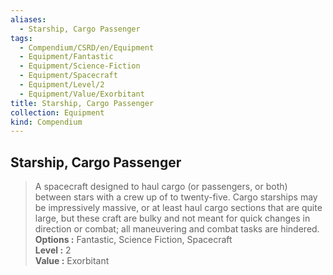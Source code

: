 ```yaml
---
aliases:
  - Starship, Cargo Passenger
tags:
  - Compendium/CSRD/en/Equipment
  - Equipment/Fantastic
  - Equipment/Science-Fiction
  - Equipment/Spacecraft
  - Equipment/Level/2
  - Equipment/Value/Exorbitant
title: Starship, Cargo Passenger
collection: Equipment
kind: Compendium
---
```

## Starship, Cargo Passenger  
  
>A spacecraft designed to haul cargo (or passengers, or both) between stars with a crew up of to twenty-five. Cargo starships may be impressively massive, or at least haul cargo sections that are quite large, but these craft are bulky and not meant for quick changes in direction or combat; all maneuvering and combat tasks are hindered.  
> **Options :** Fantastic, Science Fiction, Spacecraft  
> **Level :** 2  
> **Value :** Exorbitant